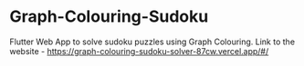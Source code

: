 # Graph-Colouring-Sudoku
Flutter Web App to solve sudoku puzzles using Graph Colouring.
Link to the website - https://graph-colouring-sudoku-solver-87cw.vercel.app/#/
